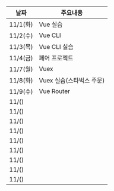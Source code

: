 |날짜|주요내용|
|------|---|
|11/1(화)|Vue 실습|
|11/2(수)|Vue CLI|
|11/3(목)|Vue CLI 실습|
|11/4(금)|페어 프로젝트|
|11/7(월)|Vuex|
|11/8(화)|Vuex 실습(스타벅스 주문)|
|11/9(수)|Vue Router|
|11/()||
|11/()||
|11/()||
|11/()||
|11/()||
|11/()||
|11/()||
|11/()||
|11/()||
